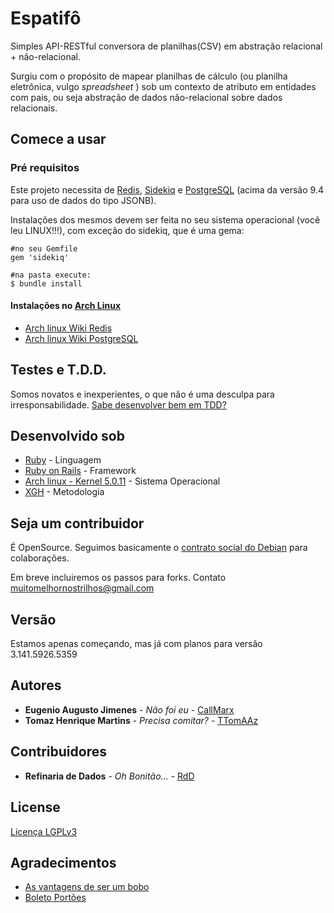 # Espatifô

Simples API-RESTful conversora de planilhas(CSV) em abstração relacional + não-relacional.

Surgiu com o propósito de mapear planilhas de cálculo (ou planilha eletrônica, vulgo _spreadsheet_ ) sob um contexto de atributo em entidades com pais, ou seja abstração de dados não-relacional sobre dados relacionais.

## Comece a usar



### Pré requisitos
Este projeto necessita de [Redis](https://redis.io/), [Sidekiq](https://github.com/mperham/sidekiq) e [PostgreSQL](https://www.postgresql.org/) (acima da versão 9.4 para uso de dados do tipo JSONB).

Instalações dos mesmos devem ser feita no seu sistema operacional (você leu LINUX!!!), com exceção do sidekiq, que é uma gema:
```
#no seu Gemfile
gem 'sidekiq'

#na pasta execute:
$ bundle install
```

####  Instalações no [Arch Linux](https://www.archlinux.org)
- [Arch linux Wiki Redis](https://wiki.archlinux.org/index.php/Redis)
- [Arch linux Wiki PostgreSQL](https://wiki.archlinux.org/index.php/PostgreSQL)

## Testes e T.D.D.

Somos novatos e inexperientes, o que não é uma desculpa para irresponsabilidade. [Sabe desenvolver bem em TDD?](#contribuindo)

## Desenvolvido sob

* [Ruby](https://www.ruby-lang.org/en/) - Linguagem
* [Ruby on Rails](https://rubyonrails.org/) - Framework
* [Arch linux - Kernel 5.0.11](https://www.archlinux.org/download/) - Sistema Operacional
* [XGH](http://sou.gohorseprocess.com.br/extreme-go-horse-xgh/) - Metodologia

## Seja um contribuidor

É OpenSource. Seguimos basicamente o [contrato social do Debian](https://www.debian.org/social_contract#guidelines) para colaborações.

Em breve incluiremos os passos para forks. Contato muitomelhornostrilhos@gmail.com

## Versão

Estamos apenas começando, mas já com planos para versão 3.141.5926.5359

## Autores

* **Eugenio Augusto Jimenes** - *Não foi eu* - [CallMarx](https://github.com/callmarx)
* **Tomaz Henrique Martins** - *Precisa comitar?* - [TTomAAz](https://github.com/ttomaaz)

## Contribuidores

* **Refinaria de Dados** - *Oh Bonitão...* - [RdD](https://refinariadedados.com.br/)


## License

[Licença LGPLv3](LICENCE.md)

## Agradecimentos

* [As vantagens de ser um bobo](bobo.txt)
* [Boleto Portões](https://www.youtube.com/watch?v=DOeYqmVNaZE)
